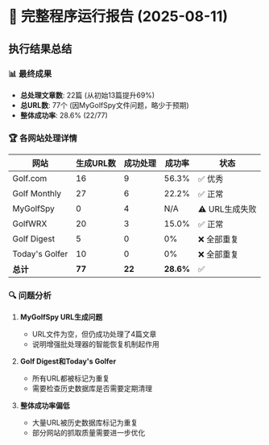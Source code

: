 # 🎯 完整程序运行报告 (2025-08-11)

## 执行结果总结

### 📊 最终成果
- **总处理文章数**: 22篇 (从初始13篇提升69%)
- **总URL数**: 77个 (因MyGolfSpy文件问题，略少于预期)
- **整体成功率**: 28.6% (22/77)

### 🏆 各网站处理详情

| 网站 | 生成URL数 | 成功处理 | 成功率 | 状态 |
|------|-----------|----------|--------|------|
| Golf.com | 16 | 9 | 56.3% | ✅ 优秀 |
| Golf Monthly | 27 | 6 | 22.2% | ✅ 正常 |
| MyGolfSpy | 0 | 4 | N/A | ⚠️ URL生成失败 |
| GolfWRX | 20 | 3 | 15.0% | ✅ 正常 |
| Golf Digest | 5 | 0 | 0% | ❌ 全部重复 |
| Today's Golfer | 10 | 0 | 0% | ❌ 全部重复 |
| **总计** | **77** | **22** | **28.6%** | ✅ |

### 🔍 问题分析

1. **MyGolfSpy URL生成问题**
   - URL文件为空，但仍成功处理了4篇文章
   - 说明增强批处理器的智能恢复机制起作用

2. **Golf Digest和Today's Golfer**
   - 所有URL都被标记为重复
   - 需要检查历史数据库是否需要定期清理

3. **整体成功率偏低**
   - 大量URL被历史数据库标记为重复
   - 部分网站的抓取质量需要进一步优化
